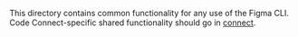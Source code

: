 This directory contains common functionality for any use of the Figma CLI. Code Connect-specific shared functionality should go in [connect](../connect).
